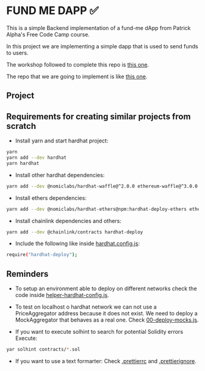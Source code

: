 # FUND ME DAPP ✅
This is a simple Backend implementation of a fund-me dApp from Patrick Alpha's Free Code Camp course.

In this project we are implementing a simple dapp that is used to send funds to users.

The workshop followed to complete this repo is [this one](https://github.com/PatrickAlphaC/hardhat-fund-me-fcc).

The repo that we are going to implement is like [this one](https://www.youtube.com/watch?v=gyMwXuJrbJQ&t=15996s).

## Project

## Requirements for creating similar projects from scratch

- Install yarn and start hardhat project:
```bash
yarn 
yarn add --dev hardhat
yarn hardhat
```

- Install other hardhat dependencies:
```bash
yarn add --dev @nomiclabs/hardhat-waffle@^2.0.0 ethereum-waffle@^3.0.0 chai@^4.2.0 @nomiclabs/hardhat-ethers@^2.0.0 ethers@^5.0.0 @nomiclabs/hardhat-etherscan@^3.0.0 dotenv@^16.0.0 eslint@^7.29.0 eslint-config-prettier@^8.3.0 eslint-config-standard@^16.0.3 eslint-plugin-import@^2.23.4 eslint-plugin-node@^11.1.0 eslint-plugin-prettier@^3.4.0 eslint-plugin-promise@^5.1.0 hardhat-gas-reporter@^1.0.4 prettier@^2.3.2 prettier-plugin-solidity@^1.0.0-beta.13 solhint@^3.3.6 solidity-coverage@^0.7.16
```

- Install ethers dependencies:
```bash
yarn add --dev @nomiclabs/hardhat-ethers@npm:hardhat-deploy-ethers ethers
```

- Install chainlink dependencies and others:
```bash
yarn add --dev @chainlink/contracts hardhat-deploy
```

- Include the following like inside [hardhat.config.js](https://github.com/JMariadlcs/fund-me-dapp/blob/main/hardhat.config.js):
```bash
require("hardhat-deploy");
```

## Reminders
- To setup an environment able to deploy on different networks check the code inside [helper-hardhat-config.js](https://github.com/JMariadlcs/fund-me-dapp/blob/main/helper-hardhat-config.js).

- To test on localhost o hardhat network we can not use a PriceAggregator address because it does not exist. We need to deploy a MockAggregator that behaves as a real one. Check [00-deploy-mocks.js](https://github.com/JMariadlcs/fund-me-dapp/blob/main/deploy/00-deploy-mocks.js).

- If you want to execute solhint to search for potential Solidity errors
Execute: 
```bash
yar solhint contracts/*.sol
```

- If you want to use a text formarter:
Check [.prettierrc](https://github.com/JMariadlcs/fund-me-dappp/blob/main/.prettierrc) and [.prettierignore](https://github.com/JMariadlcs/fund-me-dappp/blob/main/.prettierignore).